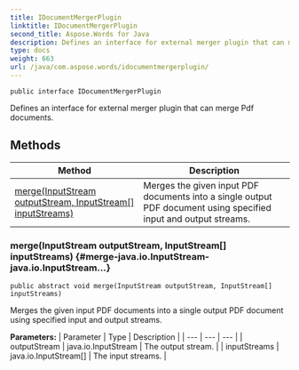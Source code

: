 ```yaml
---
title: IDocumentMergerPlugin
linktitle: IDocumentMergerPlugin
second_title: Aspose.Words for Java
description: Defines an interface for external merger plugin that can merge Pdf documents in Java.
type: docs
weight: 663
url: /java/com.aspose.words/idocumentmergerplugin/
---
```

```
public interface IDocumentMergerPlugin
```

Defines an interface for external merger plugin that can merge Pdf documents.
## Methods

| Method | Description |
| --- | --- |
| [merge(InputStream outputStream, InputStream[] inputStreams)](#merge-java.io.InputStream-java.io.InputStream...) | Merges the given input PDF documents into a single output PDF document using specified input and output streams. |
### merge(InputStream outputStream, InputStream[] inputStreams) {#merge-java.io.InputStream-java.io.InputStream...}
```
public abstract void merge(InputStream outputStream, InputStream[] inputStreams)
```


Merges the given input PDF documents into a single output PDF document using specified input and output streams.

**Parameters:**
| Parameter | Type | Description |
| --- | --- | --- |
| outputStream | java.io.InputStream | The output stream. |
| inputStreams | java.io.InputStream[] | The input streams. |

